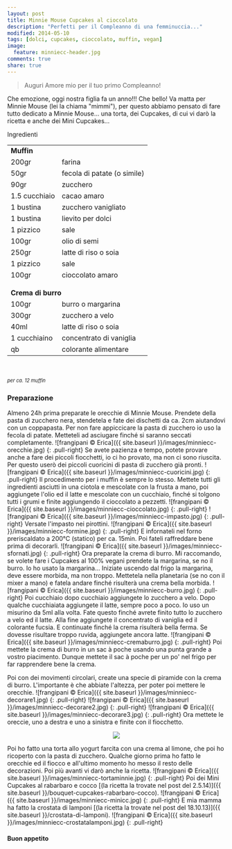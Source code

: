 ```yaml
---
layout: post
title: Minnie Mouse Cupcakes al cioccolato
description: "Perfetti per il Compleanno di una femminuccia..."
modified: 2014-05-10
tags: [dolci, cupcakes, cioccolato, muffin, vegan]
image:
  feature: minniecc-header.jpg
comments: true
share: true
---
```


> Auguri Amore mio per il tuo primo Compleanno!

Che emozione, oggi nostra figlia fa un anno!!! Che bello! Va matta per Minnie Mouse (lei la chiama "mimmi"), per questo abbiamo pensato di fare tutto dedicato a Minnie Mouse... una torta, dei Cupcakes, di cui vi darò la ricetta e anche dei Mini Cupcakes...


<div class="ingredients">
  <div class="ingredients-title">Ingredienti</div>
  <table>
    <tbody>
      <tr>
        <td colspan="2"><b>Muffin</b></td>
      </tr>
      <tr>
        <td>200gr</td>
        <td>farina</td>
      </tr>
      <tr>
        <td>50gr</td>
        <td>fecola di patate (o simile)</td>
      </tr>
      <tr>
        <td>90gr</td>
        <td>zucchero</td>
      </tr>
      <tr>
        <td>1.5 cucchiaio</td>
        <td>cacao amaro</td>
      </tr>
      <tr>
        <td>1 bustina</td>
        <td>zucchero vanigliato</td>
      </tr>
      <tr>
        <td>1 bustina</td>
        <td>lievito per dolci</td>
      </tr>
      <tr>
        <td>1 pizzico</td>
        <td>sale</td>
      </tr>
      <tr> 
        <td>100gr</td>
        <td>olio di semi</td>
      </tr>
      <tr>
        <td>250gr</td>
        <td>latte di riso o soia</td>
      </tr>
      <tr>      
        <td>1 pizzico</td>
        <td>sale</td>
      </tr>
      <tr>      
        <td>100gr</td>
        <td>cioccolato amaro</td>
      </tr>
      <tr style="height: 15px;"></tr>
      <tr>          
        <td colspan="2"><b>Crema di burro</b></td>
      </tr>
      <tr>
        <td>100gr</td>
        <td>burro o margarina</td>
      </tr>
      <tr>      
        <td>300gr</td>
        <td>zucchero a velo</td>
      </tr>
      <tr>
        <td>40ml</td>
        <td>latte di riso o soia</td>
      </tr>
      <tr>
        <td>1 cucchiaino</td>
        <td>concentrato di vaniglia</td>
      </tr>
      <tr>
        <td>qb</td>
        <td>colorante alimentare</td>      
      </tr>
    </tbody>
  </table>
  <br></br>
  <i class="pull-right" style="font-size: 80%;">per ca. 12 muffin</i>
</div>


<h3>
  <font color="grey">
    <i class="icon-cogs"></i>
  </font> Preparazione
</h3>

Almeno 24h prima preparate le orecchie di Minnie Mouse. Prendete della pasta di zucchero nera, stendetela e fate dei dischetti da ca. 2cm aiutandovi con un coppapasta. Per non fare appiccicare la pasta di zucchero io uso la fecola di patate. Metteteli ad asciugare finché si saranno seccati completamente. 
![frangipani © Erica]({{ site.baseurl }}/images/minniecc-orecchie.jpg)
{: .pull-right}
Se avete pazienza e tempo, potete provare anche a fare dei piccoli fiocchetti, io ci ho provato, ma non ci sono riuscita. Per questo userò dei piccoli cuoricini di pasta di zucchero già pronti.
![frangipani © Erica]({{ site.baseurl }}/images/minniecc-cuoricini.jpg)
{: .pull-right}
Il procedimento per i muffin è sempre lo stesso. Mettete tutti gli ingredienti asciutti in una ciotola e mescolate con la frusta a mano, poi aggiungete l'olio ed il latte e mescolate con un cucchiaio, finché si tolgono tutti i grumi e finite aggiungendo il cioccolato a pezzetti.
![frangipani © Erica]({{ site.baseurl }}/images/minniecc-cioccolato.jpg)
{: .pull-right}
![frangipani © Erica]({{ site.baseurl }}/images/minniecc-impasto.jpg)
{: .pull-right}
Versate l'impasto nei pirottini.
![frangipani © Erica]({{ site.baseurl }}/images/minniecc-formine.jpg)
{: .pull-right}
E infornateli nel forno preriscaldato a 200°C (statico) per ca. 15min. Poi fateli raffreddare bene prima di decorarli.
![frangipani © Erica]({{ site.baseurl }}/images/minniecc-sfornati.jpg)
{: .pull-right}
Ora preparate la crema di burro. Mi raccomando, se volete fare i Cupcakes al 100% vegani prendete la margarina, se no il burro. Io ho usato la margarina... Iniziate uscendo dal frigo la margarina, deve essere morbida, ma non troppo. Mettetela nella planetaria (se no con il mixer a mano) e fatela andare finché risulterà una crema bella morbida. 
![frangipani © Erica]({{ site.baseurl }}/images/minniecc-burro.jpg)
{: .pull-right}
Poi cucchiaio dopo cucchiaio aggiungete lo zucchero a velo. Dopo qualche cucchiaiata aggiungete il latte, sempre poco a poco. Io uso un misurino da 5ml alla volta. Fate questo finché avrete finito tutto lo zucchero a velo ed il latte. Alla fine aggiungete il concentrato di vaniglia ed il colorante fucsia. E continuate finché la crema risulterà bella ferma. Se dovesse risultare troppo ruvida, aggiungete ancora latte. 
![frangipani © Erica]({{ site.baseurl }}/images/minniecc-cremaburro.jpg)
{: .pull-right}
Poi mettete la crema di burro in un sac à poche usando una punta grande a vostro piacimento. Dunque mettete il sac à poche per un po' nel frigo per far rapprendere bene la crema.

Poi con dei movimenti circolari, create una specie di piramide con la crema di burro. L'importante è che abbiate l'altezza, per poter poi mettere le orecchie.
![frangipani © Erica]({{ site.baseurl }}/images/minniecc-decorare1.jpg)
{: .pull-right}
![frangipani © Erica]({{ site.baseurl }}/images/minniecc-decorare2.jpg)
{: .pull-right}
![frangipani © Erica]({{ site.baseurl }}/images/minniecc-decorare3.jpg)
{: .pull-right}
Ora mettete le oreccie, uno a destra e uno a sinistra e finite con il fiocchetto.

<div style="text-align: center;">
  <img src="{{ site.baseurl }}/images/minniecc.jpg" />
</div>

Poi ho fatto una torta allo yogurt farcita con una crema al limone, che poi ho ricoperto con la pasta di zucchero. Qualche giorno prima ho fatto le orecchie ed il fiocco e all'ultimo momento ho messo il resto delle decorazioni. Poi più avanti vi darò anche la ricetta.
![frangipani © Erica]({{ site.baseurl }}/images/minniecc-tortaminnie.jpg)
{: .pull-right}
Poi dei Mini Cupcakes al rabarbaro e cocco [(la ricetta la trovate nel post del 2.5.14)]({{ site.baseurl }}/bouquet-cupcakes-rabarbaro-cocco).
![frangipani © Erica]({{ site.baseurl }}/images/minniecc-minicc.jpg)
{: .pull-right}
E mia mamma ha fatto la crostata di lamponi [(la ricetta la trovate nel post del 18.10.13)]({{ site.baseurl }}/crostata-di-lamponi).
![frangipani © Erica]({{ site.baseurl }}/images/minniecc-crostatalamponi.jpg)
{: .pull-right}

<h4>Buon appetito
  <font color="red">
    <i class="icon-smile"></i>
  </font>
</h4>
